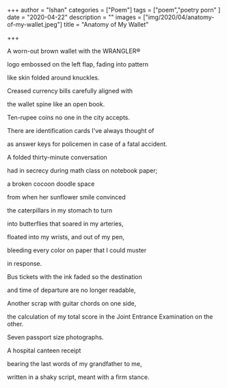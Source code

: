 +++
author = "Ishan"
categories = ["Poem"]
tags = ["poem","poetry porn" ]
date = "2020-04-22"
description = ""
images = ["img/2020/04/anatomy-of-my-wallet.jpeg"]
title = "Anatomy of My Wallet"

+++

A worn-out brown wallet with the WRANGLER<html>&reg;</html>

logo embossed on the left flap, fading into pattern 

like skin folded around knuckles.

Creased currency bills carefully aligned with 

the wallet spine like an open book.

Ten-rupee coins no one in the city accepts.

There are identification cards I've always thought of 

as answer keys for policemen in case of a fatal accident.

A folded thirty-minute conversation 

had in secrecy during math class on notebook paper; 

a broken cocoon doodle space 

from when her sunflower smile convinced 

the caterpillars in my stomach to turn 

into butterflies that soared in my arteries, 

floated into my wrists, and out of my pen, 

bleeding every color on paper that I could muster 

in response.

Bus tickets with the ink faded so the destination 

and time of departure are no longer readable,

Another scrap with guitar chords on one side, 

the calculation of my total score in the Joint Entrance Examination on the other.

Seven passport size photographs.

A hospital canteen receipt 

bearing the last words of my grandfather to me, 

written in a shaky script, meant with a firm stance.